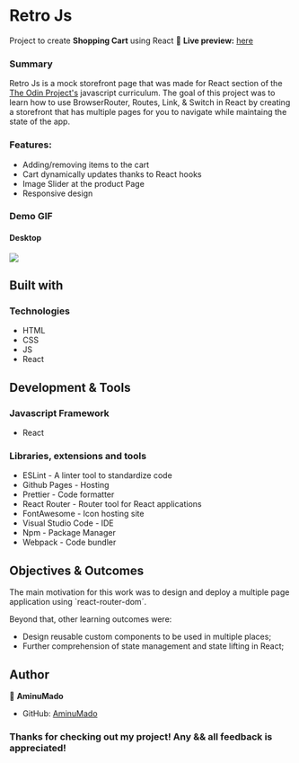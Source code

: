 # Retro Js

Project to create **Shopping Cart** using React
🔗 **Live preview:** [here](https://aminumado.github.io/shopping-cart/)

<h3>Summary</h3>

<p>Retro Js is a mock storefront page that was made for React section of the <a href="https://www.theodinproject.com/paths/full-stack-javascript/courses/javascript/lessons/shopping-cart" target="_blank" rel="noopener noreferrer">The Odin Project's</a> javascript curriculum. The goal of this project was to learn how to use BrowserRouter, Routes, Link, & Switch in React by creating a storefront that has multiple pages for you to navigate while maintaing the state of the app.</p>

<h3>Features:</h3>

- Adding/removing items to the cart
- Cart dynamically updates thanks to React hooks
- Image Slider at the product Page
- Responsive design

<h3>Demo GIF</h3>

<h4>Desktop</h4>

![](./src/Assets/DemoGif/demo.gif)

## Built with

### Technologies

- HTML
- CSS
- JS
- React

## Development & Tools

### Javascript Framework

- React

### Libraries, extensions and tools

- ESLint - A linter tool to standardize code
- Github Pages - Hosting
- Prettier - Code formatter
- React Router - Router tool for React applications
- FontAwesome - Icon hosting site
- Visual Studio Code - IDE
- Npm - Package Manager
- Webpack - Code bundler

## Objectives & Outcomes

The main motivation for this work was to design and deploy a multiple page application using `react-router-dom´.

Beyond that, other learning outcomes were:

- Design reusable custom components to be used in multiple places;
- Further comprehension of state management and state lifting in React;

## Author

👤 **AminuMado**

- GitHub: [AminuMado](https://github.com/AminuMado)

<h3>Thanks for checking out my project! Any && all feedback is appreciated!</h3>
